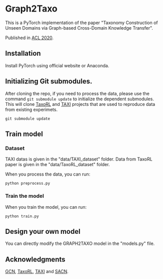 # Graph2Taxo

This is a PyTorch implementation of the paper "Taxonomy Construction of Unseen Domains via Graph-based Cross-Domain Knowledge Transfer".

Published in [ACL 2020](https://acl2020.org/). 

## Installation

Install PyTorch using official website or Anaconda.

## Initializing Git submodules. 

After cloning the repo, if you need to process the data, please use the command `git submodule update` to initialize the dependent submodules. This will clone [TaxoRL](https://github.com/morningmoni/TaxoRL) and [TAXI](https://github.com/uhh-lt/taxi/) projects that are used to reproduce data from existing experimets. 

    git submodule update

## Train model

### Dataset

TAXI datas is given in the "data/TAXI_dataset" folder. Data from TaxoRL paper is given in the "data/TaxoRL_dataset" folder.

When you process the data, you can run:

    python preprocess.py

### Train the model

When you train the model, you can run:

    python train.py


## Design your own model

You can directly modify the GRAPH2TAXO model in the "models.py" file.

## Acknowledgments
[GCN](https://github.com/tkipf/gcn), [TaxoRL](https://github.com/morningmoni/TaxoRL), [TAXI](https://github.com/uhh-lt/taxi) and [SACN](https://github.com/JD-AI-Research-Silicon-Valley/SACN).


